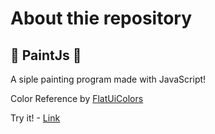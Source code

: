 # About thie repository
## 🎨 PaintJs 🎨
A siple painting program made with JavaScript!

Color Reference by [FlatUiColors](https://flatuicolors.com/palette/defo)

Try it! - [Link](https://teatea02.github.io/PaintJs/)